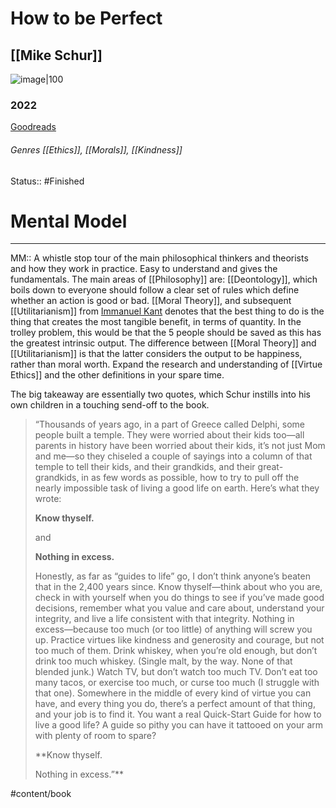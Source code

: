 
# How to be Perfect
## [[Mike Schur]]

![image|100](https://books.google.com/books/content?id=IjNEEAAAQBAJ&printsec=frontcover&img=1&zoom=1&edge=curl&source=gbs_api)
### 2022
[Goodreads](https://www.goodreads.com/search?qid=&q=9781529421347)
###### Genres [[Ethics]], [[Morals]], [[Kindness]]
Status:: #Finished
# Mental Model
---
MM:: A whistle stop tour of the main philosophical thinkers and theorists and how they work in practice. Easy to understand and gives the fundamentals. The main areas of [[Philosophy]] are: [[Deontology]], which boils down to everyone should follow a clear set of rules which define whether an action is good or bad. [[Moral Theory]], and subsequent [[Utilitarianism]]  from [Immanuel Kant](notes/Immanuel%20Kant.md) denotes that the best thing to do is the thing that creates the most tangible benefit, in terms of quantity. In the trolley problem, this would be that the 5 people should be saved as this has the greatest intrinsic output. The difference between [[Moral Theory]] and [[Utilitarianism]] is that the latter considers the output to be happiness, rather than moral worth. Expand the research and understanding of [[Virtue Ethics]] and the other definitions in your spare time. 

The big takeaway are essentially two quotes, which Schur instills into his own children in a touching send-off to the book. 

> “Thousands of years ago, in a part of Greece called Delphi, some people built a temple. They were worried about their kids too—all parents in history have been worried about their kids, it’s not just Mom and me—so they chiseled a couple of sayings into a column of that temple to tell their kids, and their grandkids, and their great-grandkids, in as few words as possible, how to try to pull off the nearly impossible task of living a good life on earth. Here’s what they wrote:
> 
> **Know thyself.**
> 
> and
> 
> **Nothing in excess.**
> 
> Honestly, as far as “guides to life” go, I don’t think anyone’s beaten that in the 2,400 years since. Know thyself—think about who you are, check in with yourself when you do things to see if you’ve made good decisions, remember what you value and care about, understand your integrity, and live a life consistent with that integrity. Nothing in excess—because too much (or too little) of anything will screw you up. Practice virtues like kindness and generosity and courage, but not too much of them. Drink whiskey, when you’re old enough, but don’t drink too much whiskey. (Single malt, by the way. None of that blended junk.) Watch TV, but don’t watch too much TV. Don’t eat too many tacos, or exercise too much, or curse too much (I struggle with that one). Somewhere in the middle of every kind of virtue you can have, and every thing you do, there’s a perfect amount of that thing, and your job is to find it. You want a real Quick-Start Guide for how to live a good life? A guide so pithy you can have it tattooed on your arm with plenty of room to spare?
> 
> **Know thyself.
> 
> Nothing in excess.”**
> 


#content/book 


